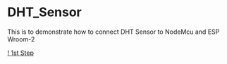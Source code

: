 # DHT_Sensor
This is to demonstrate how to connect DHT Sensor to NodeMcu and ESP Wroom-2 

[! 1st Step](https://github.com/niwantha33/DHT_Sensor/blob/master/DHT11Connection.png)
